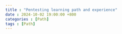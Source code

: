 ```yaml
---
title : "Pentesting learning path and experience"
date : 2024-10-02 19:00:00 +800
categories : [Path]
tags : [Path]
---
```


